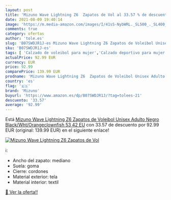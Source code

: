```yaml
---
layout: post
title: 'Mizuno Wave Lightning Z6  Zapatos de Vol al 33.57 % de descuento'
date: 2021-08-09 19:40:14
image: 'https://m.media-amazon.com/images/I/41sS-NybWRL._SL500_._SL400_.jpg'
comments: true
category: ofertas
author: 'tole.es'
slug: 'B07SWDJR1J-es Mizuno Wave Lightning Z6 Zapatos de Voleibol Unisex Adulto...'
sku: 'B07SWDJR1J-es'
tags: [ 'Calzado de voleibol para mujer','Calzado deportivo para mujer','Zapatillas y calzado deportivo para mujer','Zapatos','Zapatos para mujer','Zapatos y complementos','mizuno','zapatos', ]
actualPrice: 92.99 EUR
currency: EUR
price: 92.99
comparePrice: 139.99 EUR
prodname: 'Mizuno Wave Lightning Z6  Zapatos de Voleibol Unisex Adulto  Negro  Black/Wht/Orangeclownfish 53   42 EU'
country: 'es'
flag: '🇪🇸'
brand: 'Mizuno'
buyurl: 'https://www.amazon.es/dp/B07SWDJR1J/?tag=tolees-21'
descuento: '33.57'
average: '92.99'
---
```


Está [Mizuno Wave Lightning Z6  Zapatos de Voleibol Unisex Adulto  Negro  Black/Wht/Orangeclownfish 53   42 EU](https://www.amazon.es/dp/B07SWDJR1J/?tag=tolees-21) con 33.57 de descuento por 92.99 EUR (original: 139.99 EUR) en el siguiente enlace!

[![Mizuno Wave Lightning Z6  Zapatos de Vol](https://m.media-amazon.com/images/I/41sS-NybWRL._SL500_._SL400_.jpg)](https://www.amazon.es/dp/B07SWDJR1J/?tag=tolees-21)

ℹ️:

- Ancho del zapato: mediano
- Suela: goma
- Cierre: cordones
- Material exterior: tela
- Material interior: textil

[🛒 Ver la oferta!!](https://www.amazon.es/dp/B07SWDJR1J/?tag=tolees-21)
